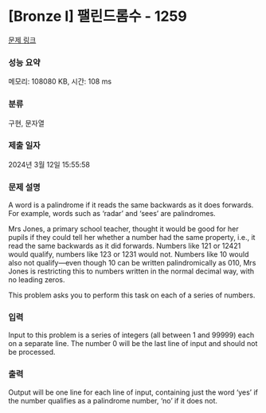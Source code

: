 # [Bronze I] 팰린드롬수 - 1259 

[문제 링크](https://www.acmicpc.net/problem/1259) 

### 성능 요약

메모리: 108080 KB, 시간: 108 ms

### 분류

구현, 문자열

### 제출 일자

2024년 3월 12일 15:55:58

### 문제 설명

<p>A word is a palindrome if it reads the same backwards as it does forwards. For example, words such as ‘radar’ and ‘sees’ are palindromes.</p>

<p>Mrs Jones, a primary school teacher, thought it would be good for her pupils if they could tell her whether a number had the same property, i.e., it read the same backwards as it did forwards. Numbers like 121 or 12421 would qualify, numbers like 123 or 1231 would not. Numbers like 10 would also not qualify—even though 10 can be written palindromically as 010, Mrs Jones is restricting this to numbers written in the normal decimal way, with no leading zeros.</p>

<p>This problem asks you to perform this task on each of a series of numbers.</p>

### 입력 

 <p>Input to this problem is a series of integers (all between 1 and 99999) each on a separate line. The number 0 will be the last line of input and should not be processed.</p>

### 출력 

 <p>Output will be one line for each line of input, containing just the word ‘yes’ if the number qualifies as a palindrome number, ‘no’ if it does not.</p>

